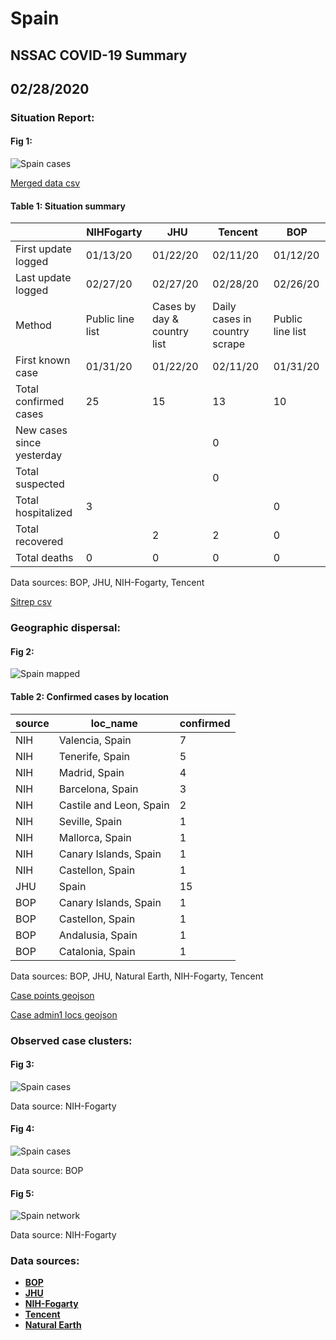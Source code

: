 # Spain
## NSSAC COVID-19 Summary
## 02/28/2020



### Situation Report:
#### Fig 1:
![Spain cases](../merged_histories/Spain_merged_histories.png)

[Merged data csv](https://github.com/SchlittDataSci/SchlittDataSci.github.io/blob/master/data/tables/Spain_merged_daily.csv)

#### Table 1: Situation summary


|                           | NIHFogarty       | JHU                         | Tencent                       | BOP              |
|---------------------------|------------------|-----------------------------|-------------------------------|------------------|
| First update logged       | 01/13/20         | 01/22/20                    | 02/11/20                      | 01/12/20         |
| Last update logged        | 02/27/20         | 02/27/20                    | 02/28/20                      | 02/26/20         |
| Method                    | Public line list | Cases by day & country list | Daily cases in country scrape | Public line list |
| First known case          | 01/31/20         | 01/22/20                    | 02/11/20                      | 01/31/20         |
| Total confirmed cases     | 25               | 15                          | 13                            | 10               |
| New cases since yesterday |                  |                             | 0                             |                  |
| Total suspected           |                  |                             | 0                             |                  |
| Total hospitalized        | 3                |                             |                               | 0                |
| Total recovered           |                  | 2                           | 2                             | 0                |
| Total deaths              | 0                | 0                           | 0                             | 0                |

Data sources: BOP, JHU, NIH-Fogarty, Tencent


[Sitrep csv](https://github.com/SchlittDataSci/SchlittDataSci.github.io/blob/master/data/tables/Spain_sitrep.csv)

### Geographic dispersal:
#### Fig 2:
![Spain mapped](../case_locs/Spain_case_locs.png)

#### Table 2: Confirmed cases by location


| source   | loc_name                |   confirmed |
|----------|-------------------------|-------------|
| NIH      | Valencia, Spain         |           7 |
| NIH      | Tenerife, Spain         |           5 |
| NIH      | Madrid, Spain           |           4 |
| NIH      | Barcelona, Spain        |           3 |
| NIH      | Castile and Leon, Spain |           2 |
| NIH      | Seville, Spain          |           1 |
| NIH      | Mallorca, Spain         |           1 |
| NIH      | Canary Islands, Spain   |           1 |
| NIH      | Castellon, Spain        |           1 |
| JHU      | Spain                   |          15 |
| BOP      | Canary Islands, Spain   |           1 |
| BOP      | Castellon, Spain        |           1 |
| BOP      | Andalusia, Spain        |           1 |
| BOP      | Catalonia, Spain        |           1 |

Data sources: BOP, JHU, Natural Earth, NIH-Fogarty, Tencent


[Case points geojson](https://github.com/SchlittDataSci/SchlittDataSci.github.io/blob/master/data/shapes/Spain_case_locs.geojson)

[Case admin1 locs geojson](https://github.com/SchlittDataSci/SchlittDataSci.github.io/blob/master/data/shapes/Spain_admin1_locs.geojson)

### Observed case clusters:
#### Fig 3:
![Spain cases](../cluster_analysis/Spain_imported_cases_NIHFogarty.png)



Data source: NIH-Fogarty


#### Fig 4:
![Spain cases](../cluster_analysis/Spain_imported_cases_BOP.png)



Data source: BOP


#### Fig 5:
![Spain network](../autochthonous_networks/Spain_network.png)



Data source: NIH-Fogarty


### Data sources:
* **[BOP](https://github.com/beoutbreakprepared/nCoV2019)**
* **[JHU](https://github.com/CSSEGISandData/COVID-19)** 
* **[NIH-Fogarty](https://docs.google.com/spreadsheets/d/1jS24DjSPVWa4iuxuD4OAXrE3QeI8c9BC1hSlqr-NMiU/edit#gid=1187587451)** 
* **[Tencent](https://news.qq.com/zt2020/page/feiyan.htm)**
* **[Natural Earth](https://www.naturalearthdata.com/forums/forum/natural-earth-map-data/cultural-vectors/admin-1-states-provinces-and-their-boundaries/)**

<!-- Global site tag (gtag.js) - Google Analytics -->
<script async src="https://www.googletagmanager.com/gtag/js?id=UA-158816269-1"></script>
<script>
  window.dataLayer = window.dataLayer || [];
  function gtag(){dataLayer.push(arguments);}
  gtag('js', new Date());

  gtag('config', 'UA-158816269-1');
</script>
